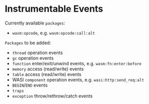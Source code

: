 # Instrumentable Events #

Currently available `packages`:
- `wasm:opcode`, e.g. `wasm:opcode:call:alt`

`Packages` to be added:
- `thread` operation events
- `gc` operation events
- `function` enter/exit/unwind events, e.g. `wasm:fn:enter:before`
- `memory` access (read/write) events
- `table` access (read/write) events
- WASI `component` operation events, e.g. `wasi:http:send_req:alt`
- `BEGIN`/`END` events
- `traps`
- `exception` throw/rethrow/catch events
